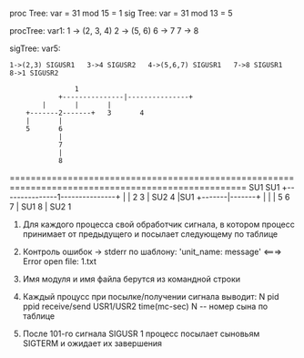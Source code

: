 proc Tree: var = 31 mod 15 = 1
sig Tree: var = 31 mod 13 = 5

procTree:
	var1: 
	1 -> (2, 3, 4)	2 -> (5, 6)	6 -> 7	7 -> 8


sigTree:
	var5:

	1->(2,3) SIGUSR1   3->4 SIGUSR2   4->(5,6,7) SIGUSR1   7->8 SIGUSR1   8->1 SIGUSR2

					1
		        +---------------|---------------+
			|		|		|
		+-------2-------+	3		4
		|		|
		5		6	
				|
				7
				|
				8

===================================================================================================
				SU1		SU1
			+---------------1---------------+
			|				|
			2				3
							| SU2
							4
							|SU1
						+-------|-------+
						|	|	|
						5	6	7
								| SU1
								8
								| SU2
								1
					
	

1. Для каждого процесса свой обработчик сигнала, в котором процесс принимает от предыдущего и посылает следующему по таблице
2. Контроль ошибок -> stderr по шаблону: 'unit_name: message'  <===>  Error open file: 1.txt
3. Имя модуля и имя файла берутся из командной строки
4. Каждый процусс при посылке/получении сигнала выводит:
	N  pid  ppid  receive/send  USR1/USR2  time(mс-sec)
    N -- номер сына по таблице

5. После 101-го сигнала SIGUSR 1 процесс посылает сыновьям SIGTERM и ожидает их завершения


